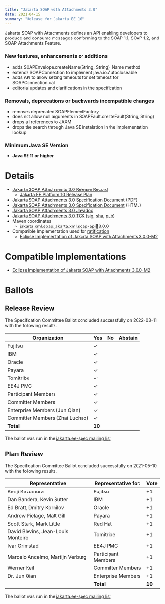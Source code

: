 ```yaml
---
title: "Jakarta SOAP with Attachments 3.0"
date: 2021-04-15
summary: "Release for Jakarta EE 10"
---
```

Jakarta SOAP with Attachments defines an API enabling developers to produce
and consume messages conforming to the SOAP 1.1, SOAP 1.2, and SOAP Attachments Feature.

<!-- Please describe the high-level changes made to Jakarta Wombat 1.0. --> 
<!-- The intent is for the first two sections to be an executive summary in the range of 300 to 800 characters. -->
<!-- Links can accompany the executive summary, but cannot substitute for an executive summary. -->

### New features, enhancements or additions

* adds SOAPEnvelope.createName(String, String): Name method
* extends SOAPConnection to implement java.io.Autocloseable
* adds API to allow setting timeouts for set timeout for SOAPConnection.call
* editorial updates and clarifications in the specification

### Removals, deprecations or backwards incompatible changes
<!-- List here -->
* removes deprecated SOAPElementFactory
* does not allow null arguments in SOAPFault.createFault(String, String)
* drops all references to JAXM
* drops the search through Java SE instalation in the implementation lookup

### Minimum Java SE Version
* **Java SE 11 or higher**

# Details
* [Jakarta SOAP Attachments 3.0 Release Record](https://projects.eclipse.org/projects/ee4j.jaxws/releases/3.0-jakarta-soap-attachments)
    * [Jakarta EE Platform 10 Release Plan](https://jakartaee.github.io/jakartaee-platform/jakartaee10/JakartaEE10ReleasePlan)
* [Jakarta SOAP Attachments 3.0 Specification Document](./jakarta-soap-spec-3.0.pdf) (PDF)
* [Jakarta SOAP Attachments 3.0 Specification Document](./jakarta-soap-spec-3.0.html) (HTML)
* [Jakarta SOAP Attachments 3.0 Javadoc](./apidocs)
* [Jakarta SOAP Attachments 3.0 TCK](https://download.eclipse.org/jakartaee/soap-attachments/3.0/jakarta-soap-tck-3.0.0.zip)  ([sig](https://download.eclipse.org/jakartaee/soap-attachments/3.0/jakarta-soap-tck-3.0.0.zip.sig),  [sha](https://download.eclipse.org/jakartaee/soap-attachments/3.0/jakarta-soap-tck-3.0.0.zip.sha256),  [pub](https://jakarta.ee/specifications/jakartaee-spec-committee.pub))
* Maven coordinates
    * [jakarta.xml.soap:jakarta.xml.soap-api:jar:3.0.0](https://search.maven.org/artifact/jakarta.xml.soap/jakarta.xml.soap-api/3.0.0/jar)
* Compatible Implementation used for [ratification](https://www.eclipse.org/projects/efsp/?version=1.2#efsp-ratification)
    * [Eclipse Implementation of Jakarta SOAP with Attachments 3.0.0-M2](https://github.com/eclipse-ee4j/metro-saaj/releases/tag/3.0.0-M2)

# Compatible Implementations

* [Eclipse Implementation of Jakarta SOAP with Attachments 3.0.0-M2](https://github.com/eclipse-ee4j/metro-saaj/releases/tag/3.0.0-M2)

# Ballots

## Release Review

The Specification Committee Ballot concluded successfully on 2022-03-11 with the following results.

|Organization                       |  Yes    | No      | Abstain  |
|-----------------------------------|---------|---------|----------|
|Fujitsu                            | &check; |         |          |
|IBM                                | &check; |         |          |
|Oracle                             | &check; |         |          |
|Payara                             | &check; |         |          |
|Tomitribe                          | &check; |         |          |
|EE4J PMC                           | &check; |         |          |
|Participant Members                | &check; |         |          |
|Committer Members                  | &check; |         |          |
|Enterprise Members (Jun Qian)      | &check; |         |          |
|Committer Members (Zhai Luchao)    | &check; |         |          |
|**Total**                          | **10**  |         |          |


The ballot was run in the [jakarta.ee-spec mailing list](https://www.eclipse.org/lists/jakarta.ee-spec/msg02245.html)

## Plan Review

The Specification Committee Ballot concluded successfully on 2021-05-10 with the following results.

| Representative                                 | Representative for: | Vote |
|------------------------------------------------|---------------------|------|
| Kenji Kazumura                                 | Fujitsu             |  +1  |
| Dan Bandera, Kevin Sutter                      | IBM                 |  +1  |
| Ed Bratt, Dmitry Kornilov                      | Oracle              |  +1  |
| Andrew Pielage, Matt Gill                      | Payara              |  +1  |
| Scott Stark, Mark Little                       | Red Hat             |  +1  |
| David Blevins, Jean-Louis Monteiro             | Tomitribe           |  +1  |
| Ivar Grimstad                                  | EE4J PMC            |  +1  |
| Marcelo Ancelmo, Martijn Verburg               | Participant Members |  +1  |
| Werner Keil                                    | Committer Members   |  +1  |
| Dr. Jun Qian                                   | Enterprise Members  |  +1  |
|                                                | **Total**           |**10**|

The ballot was run in the [jakarta.ee-spec mailing list](https://www.eclipse.org/lists/jakarta.ee-spec/msg01597.html)
